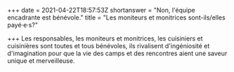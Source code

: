 +++
date = 2021-04-22T18:57:53Z
shortanswer = "Non, l'équipe encadrante est bénévole."
title = "Les moniteurs et monitrices sont-ils/elles payé·e·s?"

+++
Les responsables, les moniteurs et monitrices, les cuisiniers et cuisinières sont toutes et tous bénévoles, ils rivalisent d'ingéniosité et d'imagination pour que la vie des camps et des rencontres aient une saveur unique et merveilleuse.